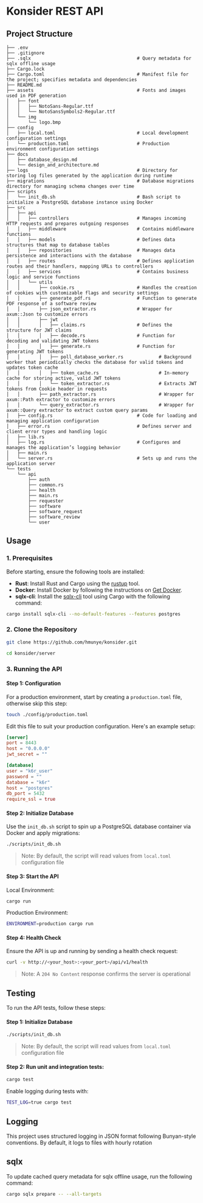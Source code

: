 # Konsider REST API

## Project Structure

```
├── .env
├── .gitignore
├── .sqlx                               		# Query metadata for sqlx offline usage
├── Cargo.lock                     
├── Cargo.toml                          		# Manifest file for the project; specifies metadata and dependencies
├── README.md                       
├── assets                                      # Fonts and images used in PDF generation
│   ├── font
│   │   ├── NotoSans-Regular.ttf
│   │   └── NotoSansSymbols2-Regular.ttf
│   └── img
│       └── logo.bmp
├── config                          
│   ├── local.toml                      		# Local development configuration settings
│   └── production.toml                 		# Production environment configuration settings
├── docs                          
│   ├── database_design.md              
│   └── design_and_architecture.md
├── logs                                		# Directory for storing log files generated by the application during runtime
├── migrations                          		# Database migrations directory for managing schema changes over time
├── scripts                         
│   └── init_db.sh                      		# Bash script to initialize a PostgreSQL database instance using Docker
├── src                         
│   ├── api                         
│   │   ├── controllers                 		# Manages incoming HTTP requests and prepares outgoing responses
│   │   ├── middleware                  		# Contains middleware functions
│   │   ├── models                      		# Defines data structures that map to database tables
│   │   ├── repositories                		# Manages data persistence and interactions with the database
│   │   ├── routes                      		# Defines application routes and their handlers, mapping URLs to controllers
│   │   ├── services                    		# Contains business logic and service functions
│   │   └── utils
│   │       ├── cookie.rs               		# Handles the creation of cookies with customizable flags and security settings
│   │       ├── generate_pdf.rs                 # Function to generate PDF response of a software review
│   │       ├── json_extractor.rs       		# Wrapper for axum::Json to customize errors
│   │       ├── jwt
│   │       │   ├── claims.rs           		# Defines the structure for JWT claims
│   │       │   ├── decode.rs           		# Function for decoding and validating JWT tokens
│   │       │   ├── generate.rs         		# Function for generating JWT tokens
│   │       │   ├── poll_database_worker.rs 	        # Background worker that periodically checks the database for valid tokens and updates token cache
│   │       │   ├── token_cache.rs                      # In-memory cache for storing active, valid JWT tokens
│   │       │   └── token_extractor.rs                  # Extracts JWT tokens from Cookie header in requests
│   │       ├── path_extractor.rs                       # Wrapper for axum::Path extractor to customize errors
│   │       └── query_extractor.rs                      # Wrapper for axum::Query extractor to extract custom query params
│   ├── config.rs                       		# Code for loading and managing application configuration
│   ├── error.rs                        		# Defines server and client error types and handling logic
│   ├── lib.rs                     
│   ├── log.rs                          		# Configures and manages the application’s logging behavior
│   ├── main.rs                 
│   └── server.rs                       		# Sets up and runs the application server
└── tests
    └── api
        ├── auth
        ├── common.rs
        ├── health
        ├── main.rs
        ├── requester
        ├── software
        ├── software_request
        ├── software_review
        └── user
```

## Usage

### 1. **Prerequisites**

Before starting, ensure the following tools are installed:

- **Rust**: Install Rust and Cargo using the [rustup](https://www.rust-lang.org/tools/install) tool.
- **Docker**: Install Docker by following the instructions on [Get Docker](https://docs.docker.com/get-started/get-docker/).
- **sqlx-cli**: Install the [sqlx-cli](https://github.com/launchbadge/sqlx) tool using Cargo with the following command:

```bash
cargo install sqlx-cli --no-default-features --features postgres
```

### 2. **Clone the Repository**

```bash
git clone https://github.com/hmunye/konsider.git
```
```bash
cd konsider/server
```

### 3. **Running the API**

#### Step 1: Configuration

For a production environment, start by creating a `production.toml` file, otherwise skip this step:

```bash
touch ./config/production.toml
```

Edit this file to suit your production configuration. Here's an example setup:

```toml
[server]
port = 8443
host = "0.0.0.0"
jwt_secret = ""

[database]
user = "k6r_user"
password = ""
database = "k6r"
host = "postgres"
db_port = 5432
require_ssl = true
```

#### Step 2: Initialize Database

Use the `init_db.sh` script to spin up a PostgreSQL database container via Docker and apply migrations:

```bash
./scripts/init_db.sh
```
> Note: By default, the script will read values from `local.toml` configuration file

#### Step 3: Start the API

Local Environment:

```bash
cargo run
```
Production Environment:

```bash
ENVIRONMENT=production cargo run
```

#### Step 4: Health Check

Ensure the API is up and running by sending a health check request:

```bash
curl -v http://<your_host>:<your_port>/api/v1/health
```
> Note: A `204 No Content` response confirms the server is operational

## Testing

To run the API tests, follow these steps:

#### Step 1: Initialize Database

```bash
./scripts/init_db.sh
```
> Note: By default, the script will read values from `local.toml` configuration file

#### Step 2: Run unit and integration tests:

```bash
cargo test
```

Enable logging during tests with:

```bash
TEST_LOG=true cargo test
```

## Logging

This project uses structured logging in JSON format following Bunyan-style conventions.
By default, it logs to files with hourly rotation

## sqlx

To update cached query metadata for sqlx offline usage, run the following command:

```bash
cargo sqlx prepare -- --all-targets
```
